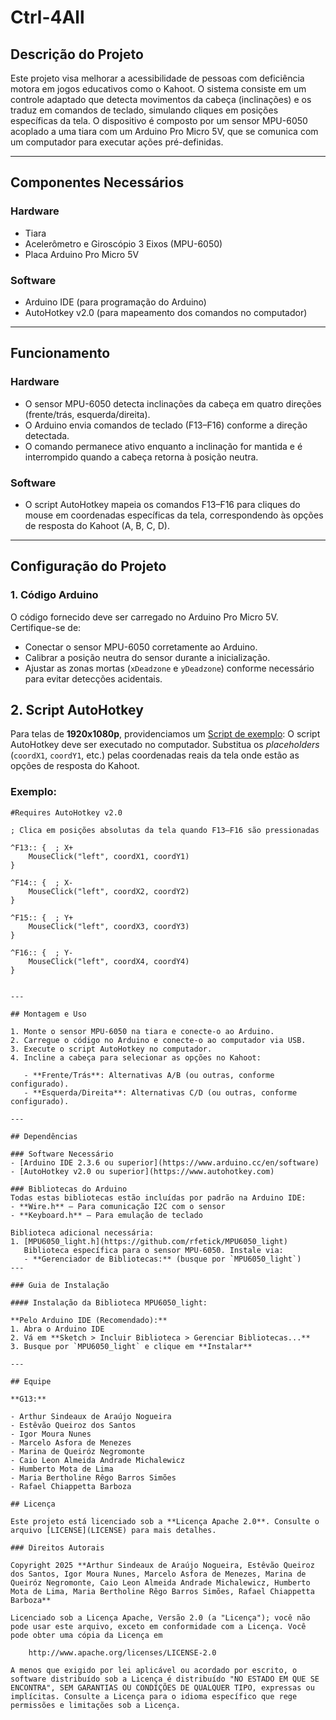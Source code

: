
# Ctrl-4All

## Descrição do Projeto

Este projeto visa melhorar a acessibilidade de pessoas com deficiência motora em jogos educativos como o Kahoot. O sistema consiste em um controle adaptado que detecta movimentos da cabeça (inclinações) e os traduz em comandos de teclado, simulando cliques em posições específicas da tela. O dispositivo é composto por um sensor MPU-6050 acoplado a uma tiara com um Arduino Pro Micro 5V, que se comunica com um computador para executar ações pré-definidas.

---

## Componentes Necessários

### Hardware

- Tiara  
- Acelerômetro e Giroscópio 3 Eixos (MPU-6050)  
- Placa Arduino Pro Micro 5V 

### Software

- Arduino IDE (para programação do Arduino)  
- AutoHotkey v2.0 (para mapeamento dos comandos no computador)  

---

## Funcionamento

### Hardware

- O sensor MPU-6050 detecta inclinações da cabeça em quatro direções (frente/trás, esquerda/direita).
- O Arduino envia comandos de teclado (F13–F16) conforme a direção detectada.
- O comando permanece ativo enquanto a inclinação for mantida e é interrompido quando a cabeça retorna à posição neutra.

### Software

- O script AutoHotkey mapeia os comandos F13–F16 para cliques do mouse em coordenadas específicas da tela, correspondendo às opções de resposta do Kahoot (A, B, C, D).

---

## Configuração do Projeto

### 1. Código Arduino

O código fornecido deve ser carregado no Arduino Pro Micro 5V. Certifique-se de:

- Conectar o sensor MPU-6050 corretamente ao Arduino.
- Calibrar a posição neutra do sensor durante a inicialização.
- Ajustar as zonas mortas (`xDeadzone` e `yDeadzone`) conforme necessário para evitar detecções acidentais.

## 2. Script AutoHotkey

Para telas de **1920x1080p**, providenciamos um [Script de exemplo](https://github.com/usuario/repositorio/blob/main/projeto-ctrl4all/Script%20de%20exemplo.ahk):
O script AutoHotkey deve ser executado no computador. Substitua os *placeholders* (`coordX1`, `coordY1`, etc.) pelas coordenadas reais da tela onde estão as opções de resposta do Kahoot.

### Exemplo:

```ahk
#Requires AutoHotkey v2.0

; Clica em posições absolutas da tela quando F13–F16 são pressionadas

^F13:: {  ; X+
    MouseClick("left", coordX1, coordY1)
}

^F14:: {  ; X-
    MouseClick("left", coordX2, coordY2)
}

^F15:: {  ; Y+
    MouseClick("left", coordX3, coordY3)
}

^F16:: {  ; Y-
    MouseClick("left", coordX4, coordY4)
}


---

## Montagem e Uso

1. Monte o sensor MPU-6050 na tiara e conecte-o ao Arduino.  
2. Carregue o código no Arduino e conecte-o ao computador via USB.  
3. Execute o script AutoHotkey no computador.  
4. Incline a cabeça para selecionar as opções no Kahoot:

   - **Frente/Trás**: Alternativas A/B (ou outras, conforme configurado).  
   - **Esquerda/Direita**: Alternativas C/D (ou outras, conforme configurado).  

---

## Dependências

### Software Necessário
- [Arduino IDE 2.3.6 ou superior](https://www.arduino.cc/en/software)  
- [AutoHotkey v2.0 ou superior](https://www.autohotkey.com)

### Bibliotecas do Arduino
Todas estas bibliotecas estão incluídas por padrão na Arduino IDE:
- **Wire.h** – Para comunicação I2C com o sensor  
- **Keyboard.h** – Para emulação de teclado

Biblioteca adicional necessária:
1. [MPU6050_light.h](https://github.com/rfetick/MPU6050_light)  
   Biblioteca específica para o sensor MPU-6050. Instale via:
   - **Gerenciador de Bibliotecas:** (busque por `MPU6050_light`)
---

### Guia de Instalação

#### Instalação da Biblioteca MPU6050_light:

**Pelo Arduino IDE (Recomendado):**
1. Abra o Arduino IDE
2. Vá em **Sketch > Incluir Biblioteca > Gerenciar Bibliotecas...**
3. Busque por `MPU6050_light` e clique em **Instalar**

---

## Equipe

**G13:**

- Arthur Sindeaux de Araújo Nogueira
- Estêvão Queiroz dos Santos  
- Igor Moura Nunes  
- Marcelo Asfora de Menezes  
- Marina de Queiróz Negromonte  
- Caio Leon Almeida Andrade Michalewicz  
- Humberto Mota de Lima    
- Maria Bertholine Rêgo Barros Simões  
- Rafael Chiappetta Barboza  

## Licença

Este projeto está licenciado sob a **Licença Apache 2.0**. Consulte o arquivo [LICENSE](LICENSE) para mais detalhes.

### Direitos Autorais

Copyright 2025 **Arthur Sindeaux de Araújo Nogueira, Estêvão Queiroz dos Santos, Igor Moura Nunes, Marcelo Asfora de Menezes, Marina de Queiróz Negromonte, Caio Leon Almeida Andrade Michalewicz, Humberto Mota de Lima, Maria Bertholine Rêgo Barros Simões, Rafael Chiappetta Barboza**

Licenciado sob a Licença Apache, Versão 2.0 (a "Licença"); você não pode usar este arquivo, exceto em conformidade com a Licença. Você pode obter uma cópia da Licença em

    http://www.apache.org/licenses/LICENSE-2.0

A menos que exigido por lei aplicável ou acordado por escrito, o software distribuído sob a Licença é distribuído "NO ESTADO EM QUE SE ENCONTRA", SEM GARANTIAS OU CONDIÇÕES DE QUALQUER TIPO, expressas ou implícitas. Consulte a Licença para o idioma específico que rege permissões e limitações sob a Licença.
